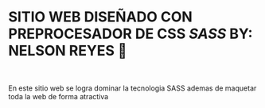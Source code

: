
<!-- ABOUT THE PROJECT -->
# SITIO WEB DISEÑADO CON PREPROCESADOR DE CSS *SASS* BY: NELSON REYES 👋
</br>

En este sitio web se logra dominar la tecnologia SASS ademas de maquetar toda la web de forma atractiva
